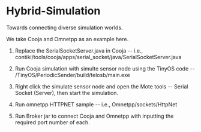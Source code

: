 # Hybrid-Simulation
Towards connecting diverse simulation worlds.

We take Cooja and Omnetpp as an example here.

1. Replace the SerialSocketServer.java in Cooja -- i.e., contiki/tools/cooja/apps/serial_socket/java/SerialSocketServer.java

2. Run Cooja simulation with simulte sensor node using the TinyOS code -- /TinyOS/PeriodicSender/build/telosb/main.exe

3. Right click the simulate sensor node and open the Mote tools -- Serial Socket (Server), then start the simulation.

4. Run omnetpp HTTPNET sample -- i.e., Omnetpp/sockets/HttpNet

5. Run Broker jar to connect Cooja and Omnetpp with inputting the required port number of each.
